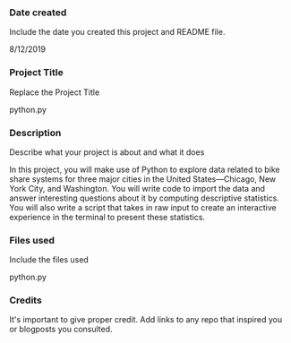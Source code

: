 ### Date created
Include the date you created this project and README file.

8/12/2019

### Project Title
Replace the Project Title

python.py
### Description
Describe what your project is about and what it does

In this project, you will make use of Python to explore data related to bike share systems for three major cities in the United States—Chicago, New York City, and Washington. You will write code to import the data and answer interesting questions about it by computing descriptive statistics. You will also write a script that takes in raw input to create an interactive experience in the terminal to present these statistics.
### Files used
Include the files used

python.py
### Credits
It's important to give proper credit. Add links to any repo that inspired you or blogposts you consulted.
